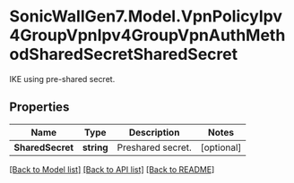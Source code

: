 # SonicWallGen7.Model.VpnPolicyIpv4GroupVpnIpv4GroupVpnAuthMethodSharedSecretSharedSecret
IKE using pre-shared secret.

## Properties

Name | Type | Description | Notes
------------ | ------------- | ------------- | -------------
**SharedSecret** | **string** | Preshared secret. | [optional] 

[[Back to Model list]](../README.md#documentation-for-models) [[Back to API list]](../README.md#documentation-for-api-endpoints) [[Back to README]](../README.md)

